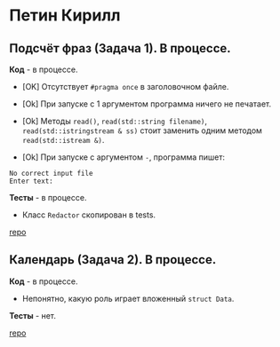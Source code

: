# Петин Кирилл

## Подсчёт фраз (Задача 1). В процессе.

**Код** - в процессе.

- [OK] Отсутствует `#pragma once` в заголовочном файле.

- [Ok] При запуске с 1 аргументом программа ничего не печатает.

- [Ok] Методы `read()`, `read(std::string filename)`, `read(std::istringstream & ss)` стоит заменить одним методом `read(std::istream &)`. 

- [Ok] При запуске с аргументом `-`, программа пишет:
```
No correct input file
Enter text:
```

**Тесты** - в процессе.

- Класс `Redactor` скопирован в tests.

[repo](https://bitbucket.org/petin_oop/task1.git)

## Календарь (Задача 2). В процессе.

**Код** - в процессе.

- Непонятно, какую роль играет вложенный `struct Data`.

**Тесты** - нет.

[repo](https://bitbucket.org/petin_oop/task2)
